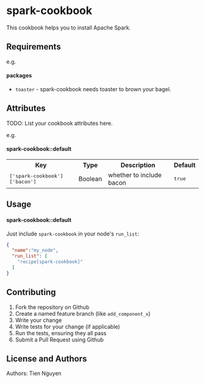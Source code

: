spark-cookbook
=======================

This cookbook helps you to install Apache Spark.

Requirements
------------

e.g.
#### packages
- `toaster` - spark-cookbook needs toaster to brown your bagel.

Attributes
----------
TODO: List your cookbook attributes here.

e.g.
#### spark-cookbook::default
<table>
  <tr>
    <th>Key</th>
    <th>Type</th>
    <th>Description</th>
    <th>Default</th>
  </tr>
  <tr>
    <td><tt>['spark-cookbook']['bacon']</tt></td>
    <td>Boolean</td>
    <td>whether to include bacon</td>
    <td><tt>true</tt></td>
  </tr>
</table>

Usage
-----
#### spark-cookbook::default

Just include `spark-cookbook` in your node's `run_list`:

```json
{
  "name":"my_node",
  "run_list": [
    "recipe[spark-cookbook]"
  ]
}
```

Contributing
------------

1. Fork the repository on Github
2. Create a named feature branch (like `add_component_x`)
3. Write your change
4. Write tests for your change (if applicable)
5. Run the tests, ensuring they all pass
6. Submit a Pull Request using Github

License and Authors
-------------------
Authors: Tien Nguyen
